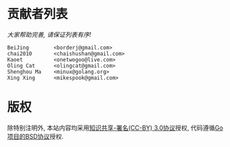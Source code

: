 # 贡献者列表


*大家帮助完善, 请保证列表有序!*

```
BeiJing        <borderj@gmail.com>
chai2010       <chaishushan@gmail.com>
Kaoet          <onetwogoo@live.com>
Oling Cat      <olingcat@gmail.com>
Shenghou Ma    <minux@golang.org>
Xing Xing      <mikespook@gmail.com>
```

# 版权

除特别注明外, 本站内容均采用[知识共享-署名(CC-BY) 3.0协议](http://creativecommons.org/licenses/by/3.0/)授权, 代码遵循[Go项目的BSD协议](http://golang.org/LICENSE)授权.

